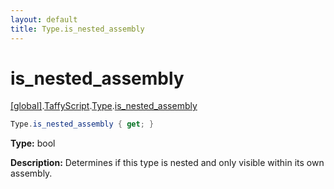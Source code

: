 ```yaml
---
layout: default
title: Type.is_nested_assembly
---
```


# is_nested_assembly

[\[global\]]({{site.baseurl}}/docs/).[TaffyScript]({{site.baseurl}}/docs/TaffyScript/).[Type]({{site.baseurl}}/docs/TaffyScript/Type/).[is_nested_assembly]({{site.baseurl}}/docs/TaffyScript/Type/is_nested_assembly/)

```cs
Type.is_nested_assembly { get; }
```

**Type:** bool

**Description:** Determines if this type is nested and only visible within its own assembly.
